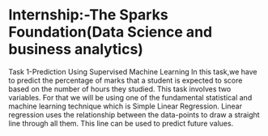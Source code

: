 # Internship:-The Sparks Foundation(Data Science and business analytics)
Task 1-Prediction Using Supervised Machine Learning
In this task,we have to predict the percentage of marks that a student is expected to score based on the number of hours they studied.
This task involves two variables.
For that we will be using one of the fundamental statistical and machine learning technique which is Simple Linear Regression.
Linear regression uses the relationship between the data-points to draw a straight line through all them.
This line can be used to predict future values.
